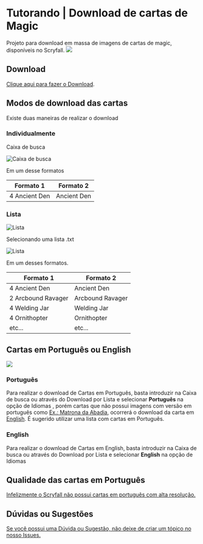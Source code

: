 # Tutorando | Download de cartas de Magic
 Projeto para download em massa de imagens de cartas de magic, disponíveis no Scryfall.
![](https://i.ibb.co/vkytXWf/image.png)

## Download
[Clique aqui para fazer o Download](https://github.com/immlima/Tutorando/releases/download/1.0.1/Tutorando.v1.0.1.zip "Clique aqui para fazer o Download").

## Modos de download das cartas

Existe duas maneiras de realizar o download

### Individualmente

Caixa de busca

![Caixa de busca](https://i.ibb.co/Fn2CffQ/1.png)

Em um desse formatos

Formato 1  | Formato 2
------------- | -------------
4 Ancient Den  | Ancient Den

### Lista
![Lista](https://i.ibb.co/8P4PPMf/3.png)

Selecionando uma lista .txt

![Lista](https://i.ibb.co/vm4JQpQ/imagem-2021-11-07-153611.png)

Em um desses formatos.

Formato 1  | Formato 2
------------- | -------------
4 Ancient Den  | Ancient Den
2 Arcbound Ravager | Arcbound Ravager
4 Welding Jar | Welding Jar
4 Ornithopter | Ornithopter
etc... | etc...

## Cartas em Português ou English

![](https://i.ibb.co/4m8dFVP/2.png)

### Português

Para realizar o download de Cartas em Português, basta introduzir na Caixa de busca ou através do Download por Lista e selecionar **Português** na opção de Idiomas , porém cartas que não possui imagens com versão em português como [Ex.: Matrona da Abadia](https://scryfall.com/card/hml/2a/pt/matrona-da-abadia "Ex.: Matrona da Abadia"), ocorrerá o download da carta em [English](https://scryfall.com/card/hml/2a/abbey-matron "Abbey Matron"). É sugerido utilizar uma lista com cartas em Português. 

### English

 Para realizar o download de Cartas em English, basta introduzir na Caixa de busca ou através do Download por Lista e selecionar **English** na opção de Idiomas

## Qualidade das cartas em Português

[Infelizmente o Scryfall não possui cartas em português com alta resolução.](https://scryfall.com/search?q=is%3Ahires+lang%3Apt "Infelizmente o Scryfall não possui cartas em português com alta resolução.")

## Dúvidas ou Sugestões

[Se você possui uma Dúvida ou Sugestão, não deixe de criar um tópico no nosso Issues.](https://github.com/immlima/Tutorando/issues "Se você possui uma Dúvida ou Sugestão, não deixe de criar um tópico no nosso Issues.")